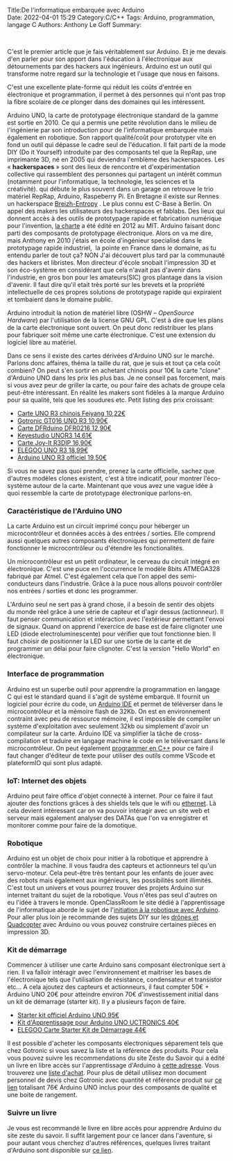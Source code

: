 Title:﻿De l'informatique embarquée avec Arduino  
Date: 2022-04-01 15:29
Category:C/C++
Tags: Arduino, programmation, langage C
Authors: Anthony Le Goff
Summary:

﻿

C'est le premier article que je fais véritablement sur Arduino. Et je me devais d'en parler pour son apport dans l'éducation à l'électronique aux détournements par des hackers aux ingénieurs. Arduino est un outil qui transforme notre regard sur la technologie et l'usage que nous en faisons.

C'est une excellente plate-forme qui réduit les coûts d'entrée en électronique et programmation, il permet à des personnes qui n'ont pas trop la fibre scolaire de ce plonger dans des domaines qui les intéressent. 

Arduino UNO, la carte de prototypage électronique standard de la gamme est sortie en 2010. Ce qui a permis une petite révolution dans le milieu de l'ingénierie par son introduction pour de l'informatique embarquée mais également en robotique. Son rapport qualité/coût pour prototyper vite en fond un outil qui dépasse le cadre seul de l'éducation. Il fait parti de la mode DIY (Do it Yourself) introduite par des composants tel que la RepRap, une imprimante 3D, né en 2005 qui deviendra l'emblème des hackerspaces. Les « **hackerspaces** » sont des lieux de rencontre et d'expérimentation collective qui rassemblent des personnes qui partagent un intérêt commun (notamment pour l'informatique, la technologie, les sciences et la créativité). qui débute le plus souvent dans un garage on retrouve le trio matériel RepRap, Arduino, Raspeberry Pi. En Bretagne il existe sur Rennes un hackerspace [Breizh-Entropy](https://breizh-entropy.org/) . Le plus connu est C-Base à Berlin. On appel des makers les utilisateurs des hackerspaces et fablabs. Des lieux qui donnent accès à des outils de prototypage rapide et fabrication numérique pour l'invention, [la charte](http://fab.cba.mit.edu/about/charter/) a été édité en 2012 au MIT. Arduino faisant donc parti des composants de prototypage électronique. Alors on va me dire, mais Anthony en 2010 j'étais en école d'ingénieur specialisé dans le prototypage rapide industriel,  la pointe en France dans le domaine, as tu entendu parler de tout ça? NON J'ai découvert plus tard par la communauté des hackers et libristes. Mon directeur d'école snobait l'impression 3D et son éco-système en considérant que cela n'avait pas d'avenir dans l'industrie, en gros bon pour les amateurs(SIC) gros plantage dans la vision d'avenir. Il faut dire qu'il etait très porté sur les brevets et la propriété intellectuelle de ces propres solutions de prototypage rapide qui expiraient et tombaient dans le domaine public.

Arduino introduit la notion de matériel libre (OSHW – _OpenSource Hardware_) par l'utilisation de la license GNU GPL. C'est à dire que les plans de la carte électronique sont ouvert. On peut donc redistribuer les plans pour fabriquer soit même une carte électronique. C'est une extension du logiciel libre au matériel.

Dans ce sens il existe des cartes dérivées d'Arduino UNO sur le marché. Parlons donc affaires, théma la taille du rat, que je suis et tout ça cela coût combien? On peut s'en sortir en achetant chinois pour 10€ la carte "clone" d'Arduino UNO dans les prix les plus bas. Je ne conseil pas forcement, mais si vous avez peur de griller la carte, ou pour faire des achats de groupe cela peut-être intéressant. En réalité les makers sont fidèles à la marque Arduino pour sa qualité, tels que les soudures etc. Petit listing des prix croissant:

*   [Carte UNO R3 chinois Feiyang 10,22€](https://fr.aliexpress.com/item/32831857482.html?spm=a2g0o.detail.1000014.6.5fec43a5mtbkAz&gps-id=pcDetailBottomMoreOtherSeller&scm=1007.40050.274735.0&scm_id=1007.40050.274735.0&scm-url=1007.40050.274735.0&pvid=cefbbf12-c165-40e8-8b65-ad754c54af9a&_t=gps-id:pcDetailBottomMoreOtherSeller,scm-url:1007.40050.274735.0,pvid:cefbbf12-c165-40e8-8b65-ad754c54af9a,tpp_buckets:668%232846%238114%231999&pdp_ext_f=%257B%2522sku_id%2522%253A%252265339139953%2522%252C%2522sceneId%2522%253A%252230050%2522%257D&pdp_pi=-1%253B7.55%253B-1%253B-1%2540salePrice%253BEUR%253Brecommend-recommend)
*   [Gotronic GT016 UNO R3 10,90€](https://www.gotronic.fr/art-carte-go-tronic-gt016-26125.htm)
*   [Carte DFRduino DFR0216 12,90€](https://www.gotronic.fr/art-carte-dfrduino-dfr0216-20306.htm)
*   [Keyestudio UNOR3 14,61€](https://fr.aliexpress.com/item/4000873964058.html?gatewayAdapt=glo2fra&spm=a2g0o.store_pc_promotion.promoteRecommendProducts_undefined.14)
*   [Carte Joy-It R3DIP 16,90€](https://www.gotronic.fr/art-carte-joy-it-r3dip-25413.htm)
*   [ELEGOO UNO R3 18,99€](https://www.amazon.fr/Elegoo-ATmega328P-ATMEGA16U2-Controller-Microcontr%C3%B4leur/dp/B01N91PVIS/ref=asc_df_B01N91PVIS/?tag=googshopfr-21&linkCode=df0&hvadid=106800305641&hvpos=&hvnetw=g&hvrand=1358551832062616299&hvpone=&hvptwo=&hvqmt=&hvdev=c&hvdvcmdl=&hvlocint=&hvlocphy=9055186&hvtargid=pla-329356109727&psc=1)
*   [Arduino UNO R3 officiel 19,50€](https://www.gotronic.fr/art-carte-arduino-uno-12420.htm)

Si vous ne savez pas quoi prendre, prenez la carte officielle, sachez que d'autres modèles clones existent, c'est à titre indicatif, pour montrer l'éco-système autour de la carte. Maintenant que vous avez une vague idée à quoi ressemble la carte de prototypage électronique parlons-en.

### Caractéristique de l'Arduino UNO

La carte Arduino est un circuit imprimé conçu pour héberger un microcontrôleur et données accès à des entrées / sorties. Elle comprend aussi quelques autres composants électroniques qui permettent de faire fonctionner le microcontrôleur ou d'étendre les fonctionalités.

Un microcontrôleur est un petit ordinateur, le cerveau du circuit intégré en électronique. C'est une puce en l'occurrence le modèle 8bits ATMEGA328 fabriqué par Atmel. C'est également cela que l'on appel des semi-conducteurs dans l'industrie. Grâce à la puce nous allons pouvoir contrôler nos entrées / sorties et donc les programmer.  

L'Arduino seul ne sert pas à grand chose, il a besoin de sentir des objets du monde réel grâce à une série de capteur et d'agir dessus (actionneur). Il faut penser communication et intéraction avec l'extérieur permettant l'envoi de signaux. Quand on apprend l'exercice de base est de faire clignoter une LED (diode electroluminescente) pour vérifier que tout fonctionne bien. Il faut choisir de positionner la LED sur une sortie de la carte et de programmer un délai pour faire clignoter. C'est la version "Hello World" en électronique.

### Interface de programmation

Arduino est un superbe outil pour apprendre la programmation en langage C qui est le standard quand il s'agit de système embarqué. Il fournit un logiciel pour écrire du code, un [Arduino IDE](https://www.arduino.cc/en/software) et permet de téléverser dans le microcontrôleur et la mémoire flash de 32Kb. On est en environnement contraint avec peu de ressource mémoire, il est impossible de compiler un système d'exploitation avec seulement 32kb ou simplement d'avoir un compilateur sur la carte. Arduino IDE va simplifier la tâche de cross-compilation et traduire en langage machine le code en le téléversant dans le microcontrôleur. On peut également [programmer en C++](https://www.youtube.com/watch?v=_el8cUKFpJo&ab_channel=EricPeronnin) pour ce faire il faut changer d'éditeur de texte pour utiliser des outils comme VScode et plateformIO qui sont plus adapté.

### IoT: Internet des objets

Arduino peut faire office d'objet connecté à internet. Pour ce faire il faut ajouter des fonctions grâces à des shields tels que le wifi ou [ethernet](https://www.gotronic.fr/art-ethernet-shield-2-a000024-23299.htm). Là cela devient intéressant car on va pouvoir intéragir avec un site web et serveur mais egalement analyser des DATAs que l'on va enregistrer et monitorer comme pour faire de la domotique.

### Robotique

Arduino est un objet de choix pour initier à la robotique et apprendre à contrôler la machine. Il vous faudra des capteurs et actionneurs tel qu'un servo-moteur. Cela peut-être très tentant pour les enfants de jouer avec des robots mais également aux ingénieurs, les possibilités sont illimités. C'est tout un univers et vous pourrez trouver des projets Arduino sur internet traitant du sujet de la robotique. Vous n'êtes pas seul d'autres on eu l'idée à travers le monde. OpenClassRoom le site dédié à l'apprentissage de l'informatique aborde le sujet de l'[initiation à la robotique avec Arduino](https://openclassrooms.com/fr/courses/4076871-sinitier-a-la-robotique/4083254-fabriquez-votre-propre-robot-arduino). Pour aller plus loin je recommande des sujets DIY sur les [drônes et Quadcopter](https://create.arduino.cc/projecthub/akarsh98/diy-arduino-based-quadcopter-drone-948153) avec Arduino ou vous pouvez construire certaines pièces en impression 3D.

### Kit de démarrage

Commencer à utiliser une carte Arduino sans composant électronique sert à rien. Il va falloir intéragir avec l'environnement et maitriser les bases de l'électronique tels que l'utilisation de résistance, condensateur et transistor etc... A cela ajoutez des capteurs et actionneurs, il faut compter 50€ + Arduino UNO 20€ pour atteindre environ 70€ d'investissement initial dans un kit de démarrage (starter kit). Il y a plusieurs façon de faire. 

*   [Starter kit officiel Arduino UNO 95€](https://www.gotronic.fr/art-starter-kit-arduino-k020007-en-francais-22949.htm)
*   [Kit d'Apprentissage pour Arduino UNO UCTRONICS 40€](https://www.robotshop.com/eu/fr/kit-apprentissage-avance-pour-arduino-uno-uctronics.html?gclid=CjwKCAjwxZqSBhAHEiwASr9n9OIfVeO9onT3ZQ9V0WAmLilpcwj8HiXzcse9poOyQtLEAUrAhhf_SBoCkswQAvD_BwE) 
*   [ELEGOO Carte Starter Kit de Démarrage 44€](https://www.amazon.fr/Elegoo-D%C3%A9marrage-dUtilisation-D%C3%A9butants-Professionnels/dp/B01JD2Z5XW/ref=asc_df_B01JD2Z5XW/?tag=googshopfr-21&linkCode=df0&hvadid=51048574806&hvpos=&hvnetw=g&hvrand=5674023775678939394&hvpone=&hvptwo=&hvqmt=&hvdev=c&hvdvcmdl=&hvlocint=&hvlocphy=9055186&hvtargid=pla-273870859096&psc=1)

Il est possible d'acheter les composants électroniques séparement tels que chez Gotronic si vous savez la liste et la référence des produits. Pour cela vous pouvez suivre les recommendations du site Zeste du Savoir qui a édité un livre en libre accès sur l'apprentissage d'Arduino à [cette adresse](https://zestedesavoir.com/tutoriels/686/arduino-premiers-pas-en-informatique-embarquee/). Vous trouverez une [liste d'achat](https://zestedesavoir.com/tutoriels/686/arduino-premiers-pas-en-informatique-embarquee/742_decouverte-de-larduino/3414_presentation-darduino/#4-10777_liste-dachat). Pour plus de détail utilisez mon document personnel de devis chez Gotronic avec quantité et référence produit sur [ce lien](https://docs.google.com/document/d/11zg9CfiQlGsX_OBRPir9_GQxPYS-UZBbgPNnxE33DXI/edit?usp=sharing) totalisant 76€ Arduino UNO inclus pour des composants de qualité et une boite de rangement.

### Suivre un livre

Je vous est recommandé le livre en libre accès pour apprendre Arduino du site zeste du savoir. Il suffit largement pour ce lancer dans l'aventure, si pour autant vous cherchez d'autres références, quelques livres traitant d'Arduino sont disponible sur [ce lien](https://www.axiseo.com/meilleurs-livre-arduino/).
